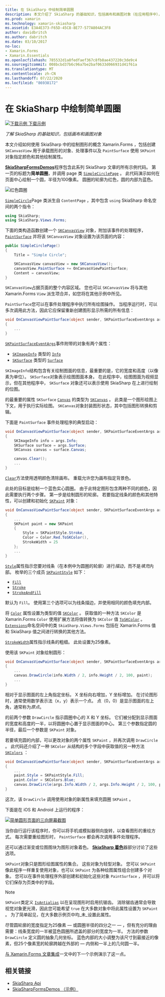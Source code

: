 ```yaml
---
title: 在 SkiaSharp 中绘制简单圆圈
description: 本文介绍了 SkiaSharp 的基础知识，包括画布和画图对象（在应用程序中）， Xamarin.Forms 并通过示例代码对此进行了演示。
ms.prod: xamarin
ms.technology: xamarin-skiasharp
ms.assetid: E3A4E373-F65D-45C8-8E77-577A804AC3F8
author: davidbritch
ms.author: dabritch
ms.date: 03/10/2017
no-loc:
- Xamarin.Forms
- Xamarin.Essentials
ms.openlocfilehash: 785532d1a8fedfaef367c8fb8ae437220c3de9c4
ms.sourcegitcommit: 008bcbd37b6c96a7be2baf0633d066931d41f61a
ms.translationtype: MT
ms.contentlocale: zh-CN
ms.lasthandoff: 07/22/2020
ms.locfileid: "86938172"
---
```

# <a name="drawing-a-simple-circle-in-skiasharp"></a>在 SkiaSharp 中绘制简单圆圈

[![下载示例](~/media/shared/download.png) 下载示例](https://docs.microsoft.com/samples/xamarin/xamarin-forms-samples/skiasharpforms-demos)

_了解 SkiaSharp 的基础知识，包括画布和画图对象_

本文介绍如何使用 SkiaSharp 中的绘制图形的概念 Xamarin.Forms ，包括创建 `SKCanvasView` 用于承载图形的对象、处理事件以及 `PaintSurface` 使用 `SKPaint` 对象指定颜色和其他绘制属性。

[**SkiaSharpFormsDemos**](https://docs.microsoft.com/samples/xamarin/xamarin-forms-samples/skiasharpforms-demos)程序包含此系列 SkiaSharp 文章的所有示例代码。 第一页的标题为**简单圆圈**，并调用 page 类 [`SimpleCirclePage`](https://github.com/xamarin/xamarin-forms-samples/blob/master/SkiaSharpForms/Demos/Demos/SkiaSharpFormsDemos/Basics/SimpleCirclePage.cs) 。 此代码演示如何在页面中心绘制一个圆，半径为100像素。 圆圈的轮廓为红色，圆的内部为蓝色。

![红色圆圈](circle-images/circleexample.png)

[`SimpleCircle`](https://github.com/xamarin/xamarin-forms-samples/blob/master/SkiaSharpForms/Demos/Demos/SkiaSharpFormsDemos/Basics/SimpleCirclePage.cs)Page 类派生自 `ContentPage` ，其中包含 `using` SkiaSharp 命名空间的两个指令：

```csharp
using SkiaSharp;
using SkiaSharp.Views.Forms;
```

下面的类构造函数创建一个 [`SKCanvasView`](xref:SkiaSharp.Views.Forms.SKCanvasView) 对象，附加该事件的处理程序， [`PaintSurface`](xref:SkiaSharp.Views.Forms.SKCanvasView.PaintSurface) 并将该 `SKCanvasView` 对象设置为该页面的内容：

```csharp
public SimpleCirclePage()
{
    Title = "Simple Circle";

    SKCanvasView canvasView = new SKCanvasView();
    canvasView.PaintSurface += OnCanvasViewPaintSurface;
    Content = canvasView;
}
```

`SKCanvasView`占据页面的整个内容区域。 您也可以 `SKCanvasView` 将与其他 Xamarin.Forms `View` 派生项合并，如您将在其他示例中所见。

`PaintSurface`您可以在事件处理程序中执行所有绘图操作。 当程序运行时，可以多次调用此方法，因此它应保留重新创建图形显示所需的所有信息：

```csharp
void OnCanvasViewPaintSurface(object sender, SKPaintSurfaceEventArgs args)
{
    ...
}

```

[`SKPaintSurfaceEventArgs`](xref:SkiaSharp.Views.Forms.SKPaintSurfaceEventArgs)事件附带的对象有两个属性：

- [`SKImageInfo`](xref:SkiaSharp.SKImageInfo) 类型的 [`Info`](xref:SkiaSharp.Views.Forms.SKPaintSurfaceEventArgs.Info)
- [`SKSurface`](xref:SkiaSharp.SKSurface) 类型的 [`Surface`](xref:SkiaSharp.Views.Forms.SKPaintSurfaceEventArgs.Surface)

`SKImageInfo`结构包含有关绘制图面的信息，最重要的是，它的宽度和高度（以像素为单位）。 `SKSurface`对象表示绘图图面本身。 在此程序中，绘图图面为视频显示，但在其他程序中， `SKSurface` 对象还可以表示使用 SkiaSharp 在上进行绘制的位图。

的最重要的属性 `SKSurface` [`Canvas`](xref:SkiaSharp.SKSurface.Canvas) 的类型为 [`SKCanvas`](xref:SkiaSharp.SKCanvas) 。 此类是一个图形绘图上下文，用于执行实际绘图。 `SKCanvas`对象封装图形状态，其中包括图形转换和剪辑。

下面是 `PaintSurface` 事件处理程序的典型启动：

```csharp
void OnCanvasViewPaintSurface(object sender, SKPaintSurfaceEventArgs args)
{
    SKImageInfo info = args.Info;
    SKSurface surface = args.Surface;
    SKCanvas canvas = surface.Canvas;

    canvas.Clear();
    ...
}

```

[`Clear`](xref:SkiaSharp.SKCanvas.Clear)方法使用透明颜色清除画布。 重载允许您为画布指定背景色。

此处的目标是绘制一个蓝色实心圆圈。 由于此特定图形包含两种不同的颜色，因此需要执行两个步骤。 第一步是绘制圆形的轮廓。 若要指定线条的颜色和其他特性，可以创建和初始化 [`SKPaint`](xref:SkiaSharp.SKPaint) 对象：

```csharp
void OnCanvasViewPaintSurface(object sender, SKPaintSurfaceEventArgs args)
{
    ...
    SKPaint paint = new SKPaint
    {
        Style = SKPaintStyle.Stroke,
        Color = Color.Red.ToSKColor(),
        StrokeWidth = 25
    };
    ...
}
```

[`Style`](xref:SkiaSharp.SKPaint.Style)属性指示您要对线条（在本例中为圆圈的轮廓）进行*描边*，而不是*填充*内部。 枚举的三个成员 [`SKPaintStyle`](xref:SkiaSharp.SKPaintStyle) 如下：

- [`Fill`](xref:SkiaSharp.SKPaintStyle.Fill)
- [`Stroke`](xref:SkiaSharp.SKPaintStyle.Stroke)
- [`StrokeAndFill`](xref:SkiaSharp.SKPaintStyle.StrokeAndFill)

默认为 `Fill`。 使用第三个选项可以为线条描边，并使用相同的颜色填充内部。

将 [`Color`](xref:SkiaSharp.SKPaint.Color) 属性设置为类型的值 [`SKColor`](xref:SkiaSharp.SKColor) 。 获取值的一种方法 `SKColor` 是 Xamarin.Forms `Color` 使用扩展方法将值转换为 `SKColor` 值 [`ToSKColor`](xref:SkiaSharp.Views.Forms.Extensions.ToSKColor*) 。 [`Extensions`](xref:SkiaSharp.Views.Forms.Extensions)命名空间中的类 `SkiaSharp.Views.Forms` 包括在 Xamarin.Forms 值和 SkiaSharp 值之间进行转换的其他方法。

[`StrokeWidth`](xref:SkiaSharp.SKPaint.StrokeWidth)属性指示线条的粗细。 此处设置为25像素。

使用该 `SKPaint` 对象绘制圆形：

```csharp
void OnCanvasViewPaintSurface(object sender, SKPaintSurfaceEventArgs args)
{
    ...
    canvas.DrawCircle(info.Width / 2, info.Height / 2, 100, paint);
    ...
}
```

相对于显示图面的左上角指定坐标。 X 坐标向右增加，Y 坐标增加。 在讨论图形时，通常使用数学表示法（x，y）表示一个点。 点（0，0）是显示图面的左上角，通常称为*原点*。

的前两个参数 `DrawCircle` 指示圆圈中心的 X 和 Y 坐标。 它们被分配到显示图面的宽度和高度的一半，以将圆圈中心置于显示图面的中心。 第三个参数指定圆的半径，最后一个参数是 `SKPaint` 对象。

若要填充圆的内部，可以更改对象的两个属性 `SKPaint` ，并再次调用 `DrawCircle` 。 此代码还介绍了一种 `SKColor` 从结构的多个字段中获取值的另一种方法 [`SKColors`](xref:SkiaSharp.SKColors) ：

```csharp
void OnCanvasViewPaintSurface(object sender, SKPaintSurfaceEventArgs args)
{
    ...
    paint.Style = SKPaintStyle.Fill;
    paint.Color = SKColors.Blue;
    canvas.DrawCircle(args.Info.Width / 2, args.Info.Height / 2, 100, paint);
}
```

这次，该 `DrawCircle` 调用使用对象的新属性来填充圆圈 `SKPaint` 。

下面是在 iOS 和 Android 上运行的程序：

[![简单圆形页面的三向屏幕截图](circle-images/simplecircle-small.png)](circle-images/simplecircle-large.png#lightbox "简单圆形页面的三向屏幕截图")

当你自行运行该程序时，你可以将手机或模拟器侧向旋转，以查看图形的重绘方式。 每次需要重绘图形时， `PaintSurface` 都会再次调用事件处理程序。

还可以通过渐变或位图图块为图形对象着色。 [**SkiaSharp 着色**](../effects/shaders/index.md)器部分讨论了这些选项。

`SKPaint`对象只是图形绘图属性的集合。 这些对象为轻型对象。 您可以 `SKPaint` 像此程序一样重复使用对象，也可以 `SKPaint` 为各种绘图属性组合创建多个对象。 您可以在事件处理程序外部创建和初始化这些对象 `PaintSurface` ，并可以将它们保存为页类中的字段。

> [!NOTE]
> `SKPaint`类定义 [`IsAntialias`](xref:SkiaSharp.SKPaint.IsAntialias) 以在呈现图形时启用抗锯齿。 消除锯齿通常会导致视觉对象更光滑，因此您可能希望 `true` 在大多数对象中将此属性设置为 `SKPaint` 。 为了简单起见，在大多数示例页中均_未_设置此属性。

尽管圆轮廓的宽度指定为25像素 &mdash; 或圆圈半径的四分之一 &mdash; ，但有充分的理由需要：线条宽度的一半被蓝色圆圈所遮盖的部分的宽度为一半。 方法的参数 `DrawCircle` 定义圆的抽象几何坐标。 蓝色内部的大小调整为该尺寸到最接近的像素，但25个像素宽的轮廓跨越在外部的 &mdash; 内侧和一半上的几何圆一半。

[与 Xamarin.Forms 文章集成](~/xamarin-forms/user-interface/graphics/skiasharp/basics/integration.md)一文中的下一个示例演示了这一点。

## <a name="related-links"></a>相关链接

- [SkiaSharp Api](https://docs.microsoft.com/dotnet/api/skiasharp)
- [SkiaSharpFormsDemos （示例）](https://docs.microsoft.com/samples/xamarin/xamarin-forms-samples/skiasharpforms-demos)
